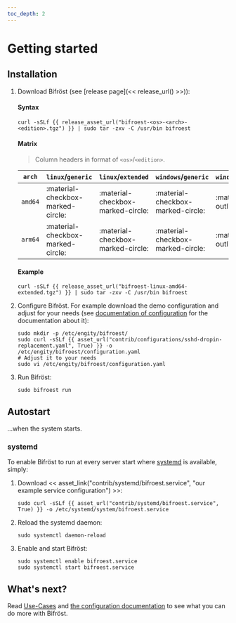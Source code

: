 ```yaml
---
toc_depth: 2
---
```


# Getting started

## Installation

1. Download Bifröst (see [release page](<< release_url() >>)):<br>

    #### Syntax
    ```shell
    curl -sSLf {{ release_asset_url("bifroest-<os>-<arch>-<edition>.tgz") }} | sudo tar -zxv -C /usr/bin bifroest
    ```

    #### Matrix

    > Column headers in format of `<os>`/`<edition>`.

    | `arch` | `linux`/`generic` | `linux`/`extended` | `windows`/`generic` | `windows`/`extended` |
    | - | - | - | - | - |
    | `amd64` | :material-checkbox-marked-circle: | :material-checkbox-marked-circle: | :material-checkbox-marked-circle: | :material-circle-outline: |
    | `arm64` | :material-checkbox-marked-circle: | :material-checkbox-marked-circle: | :material-checkbox-marked-circle: | :material-circle-outline: |



    #### Example
    ```shell
    curl -sSLf {{ release_asset_url("bifroest-linux-amd64-extended.tgz") }} | sudo tar -zxv -C /usr/bin bifroest
    ```

2. Configure Bifröst. For example download the demo configuration and adjust for your needs (see [documentation of configuration](documentation/configuration.md) for the documentation about it):
   ```shell
   sudo mkdir -p /etc/engity/bifroest/
   sudo curl -sSLf {{ asset_url("contrib/configurations/sshd-dropin-replacement.yaml", True) }} -o /etc/engity/bifroest/configuration.yaml
   # Adjust it to your needs
   sudo vi /etc/engity/bifroest/configuration.yaml
   ```

3. Run Bifröst:
   ```shell
   sudo bifroest run
   ```

## Autostart

...when the system starts.

### systemd

To enable Bifröst to run at every server start where [systemd](https://wiki.archlinux.org/title/Systemd) is available, simply:
1. Download << asset_link("contrib/systemd/bifroest.service", "our example service configuration") >>:
   ```shell
   sudo curl -sSLf {{ asset_url("contrib/systemd/bifroest.service", True) }} -o /etc/systemd/system/bifroest.service
   ```
2. Reload the systemd daemon:
   ```shell
   sudo systemctl daemon-reload
   ```
3. Enable and start Bifröst:
   ```shell
   sudo systemctl enable bifroest.service
   sudo systemctl start bifroest.service
   ```

## What's next?

Read [Use-Cases](usecases.md) and [the configuration documentation](documentation/configuration.md) to see what you can do more with Bifröst.
